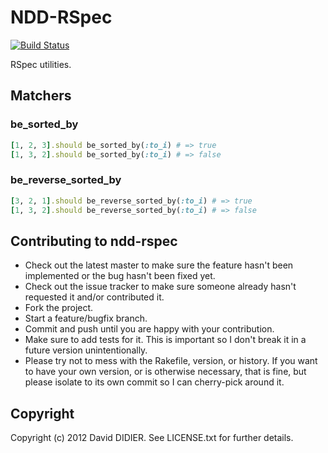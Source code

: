 # NDD-RSpec

[![Build Status](https://secure.travis-ci.org/ddidier/ndd-rspec.png)](http://travis-ci.org/ddidier/ndd-rspec)

RSpec utilities.

## Matchers

### be\_sorted\_by

```ruby
[1, 2, 3].should be_sorted_by(:to_i) # => true
[1, 3, 2].should be_sorted_by(:to_i) # => false
```

### be\_reverse\_sorted\_by

```ruby
[3, 2, 1].should be_reverse_sorted_by(:to_i) # => true
[1, 3, 2].should be_reverse_sorted_by(:to_i) # => false
```

## Contributing to ndd-rspec

* Check out the latest master to make sure the feature hasn't been implemented or the bug hasn't been fixed yet.
* Check out the issue tracker to make sure someone already hasn't requested it and/or contributed it.
* Fork the project.
* Start a feature/bugfix branch.
* Commit and push until you are happy with your contribution.
* Make sure to add tests for it. This is important so I don't break it in a future version unintentionally.
* Please try not to mess with the Rakefile, version, or history. If you want to have your own version,
  or is otherwise necessary, that is fine, but please isolate to its own commit so I can cherry-pick around it.

## Copyright

Copyright (c) 2012 David DIDIER. See LICENSE.txt for further details.
